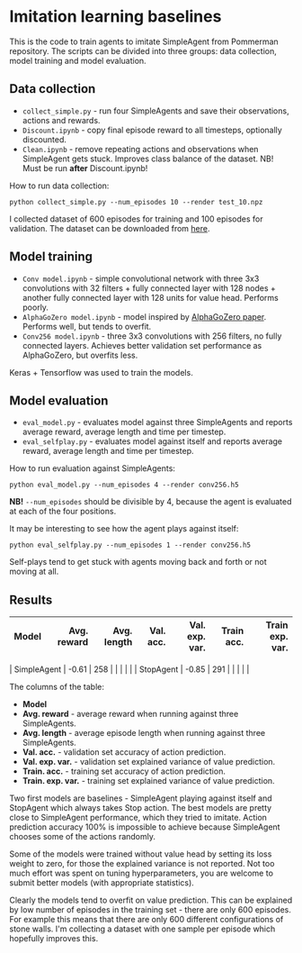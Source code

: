 # Imitation learning baselines

This is the code to train agents to imitate SimpleAgent from Pommerman repository. The scripts can be divided into three groups: data collection, model training and model evaluation.

## Data collection

* `collect_simple.py` - run four SimpleAgents and save their observations, actions and rewards.
* `Discount.ipynb` - copy final episode reward to all timesteps, optionally discounted.
* `Clean.ipynb` - remove repeating actions and observations when SimpleAgent gets stuck. Improves class balance of the dataset. NB! Must be run **after** Discount.ipynb!

How to run data collection:
```
python collect_simple.py --num_episodes 10 --render test_10.npz
```
I collected dataset of 600 episodes for training and 100 episodes for validation. The dataset can be downloaded from [here](https://github.com/tambetm/pommerman-baselines/releases/tag/simple_600K).

## Model training
* `Conv model.ipynb` - simple convolutional network with three 3x3 convolutions with 32 filters + fully connected layer with 128 nodes + another fully connected layer with 128 units for value head. Performs poorly.
* `AlphaGoZero model.ipynb` - model inspired by [AlphaGoZero paper](https://deepmind.com/documents/119/agz_unformatted_nature.pdf). Performs well, but tends to overfit.
* `Conv256 model.ipynb` - three 3x3 convolutions with 256 filters, no fully connected layers. Achieves better validation set performance as AlphaGoZero, but overfits less.

Keras + Tensorflow was used to train the models.

## Model evaluation
* `eval_model.py` - evaluates model against three SimpleAgents and reports average reward, average length and time per timestep.
* `eval_selfplay.py` - evaluates model against itself and reports average reward, average length and time per timestep.

How to run evaluation against SimpleAgents:
```
python eval_model.py --num_episodes 4 --render conv256.h5
```
**NB!** `--num_episodes` should be divisible by 4, because the agent is evaluated at each of the four positions.

It may be interesting to see how the agent plays against itself:
```
python eval_selfplay.py --num_episodes 1 --render conv256.h5
```
Self-plays tend to get stuck with agents moving back and forth or not moving at all.

## Results

| Model | Avg. reward | Avg. length |  Val. acc. | Val. exp. var. | Train acc. | Train exp. var. |
| --- | ---: | ---: | ---: | ---: | ---: | ---: |

| SimpleAgent | -0.61 | 258 | | | | |
| StopAgent | -0.85 | 291 | | | |
| 


The columns of the table:
* **Model** 
* **Avg. reward** - average reward when running against three SimpleAgents.
* **Avg. length** - average episode length when running against three SimpleAgents.
* **Val. acc.** - validation set accuracy of action prediction.
* **Val. exp. var.** - validation set explained variance of value prediction.
* **Train. acc.** - training set accuracy of action prediction.
* **Train. exp. var.** - training set explained variance of value prediction.

Two first models are baselines - SimpleAgent playing against itself and StopAgent which always takes Stop action. The best models are pretty close to SimpleAgent performance, which they tried to imitate. Action prediction accuracy 100% is impossible to achieve because SimpleAgent chooses some of the actions randomly.

Some of the models were trained without value head by setting its loss weight to zero, for those the explained variance is not reported. Not too much effort was spent on tuning hyperparameters, you are welcome to submit better models (with appropriate statistics).

Clearly the models tend to overfit on value prediction. This can be explained by low number of episodes in the training set - there are only 600 episodes. For example this means that there are only 600 different configurations of stone walls. I'm collecting a dataset with one sample per episode which hopefully improves this.

